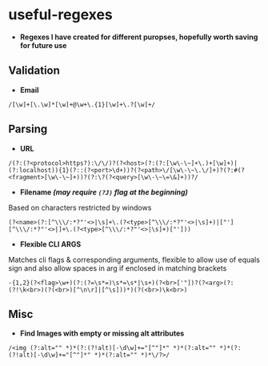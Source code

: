 # useful-regexes

 - **Regexes I have created for different puropses, hopefully worth saving for future use**

## Validation

 - **Email**

`/[\w]+[\.\w]*[\w]+@\w+\.{1}[\w]+\.?[\w]+/`


## Parsing

 - **URL**

`/(?:(?<protocol>https?):\/\/)?(?<host>(?:(?:[\w\-\~]+\.)+[\w]+)|(?:localhost)){1}(?::(?<port>\d+))?(?<path>\/[\w\-\~\.\/]+)?(?:#(?<fragment>[\w\-\~]+))?(?:\?(?<query>[\w\-\~\=\&]+))?/`

 - **Filename _(may require `(?J)` flag at the beginning)_**

Based on characters restricted by windows

`(?<name>(?:[^\\\/:*?"'<>|\s]+\.(?<type>[^\\\/:*?"'<>|\s]+)|["'][^\\\/:*?"'<>|]+\.(?<type>[^\\\/:*?"'<>|\s]+)["']))`


 - **Flexible CLI ARGS**

Matches cli flags & corresponding arguments, flexible to allow use of equals sign and also allow spaces in arg if enclosed in matching brackets 

`-{1,2}(?<flag>\w+)(?:(?=\s*=)\s*=\s*|\s+)(?<br>['"])?(?<arg>(?:(?!\k<br>)(?(<br>)[^\n\r]|[^\s]))*)(?(<br>)\k<br>)`


## Misc

 - **Find Images with empty or missing alt attributes**

`/<img (?:alt="" *)*(?:(?!alt)[-\d\w]+="[^"]*" *)*(?:alt="" *)*(?:(?!alt)[-\d\w]+="[^"]*" *)*(?:alt="" *)*\/?>/`
